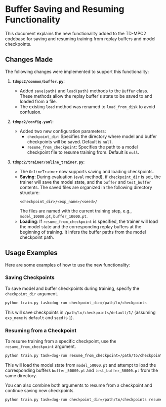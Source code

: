 # Buffer Saving and Resuming Functionality

This document explains the new functionality added to the TD-MPC2 codebase for saving and resuming training from replay buffers and model checkpoints.

## Changes Made

The following changes were implemented to support this functionality:

1.  **`tdmpc2/common/buffer.py`**:
    *   Added `save(path)` and `load(path)` methods to the `Buffer` class. These methods allow the replay buffer's state to be saved to and loaded from a file.
    *   The existing `load` method was renamed to `load_from_disk` to avoid confusion.

2.  **`tdmpc2/config.yaml`**:
    *   Added two new configuration parameters:
        *   `checkpoint_dir`: Specifies the directory where model and buffer checkpoints will be saved. Default is `null`.
        *   `resume_from_checkpoint`: Specifies the path to a model checkpoint file to resume training from. Default is `null`.

3.  **`tdmpc2/trainer/online_trainer.py`**:
    *   The `OnlineTrainer` now supports saving and loading checkpoints.
    *   **Saving**: During evaluation (`eval` method), if `checkpoint_dir` is set, the trainer will save the model state, and the `buffer` and `test_buffer` contents. The saved files are organized in the following directory structure:
        ```
        <checkpoint_dir>/<exp_name>/<seed>/
        ```
        The files are named with the current training step, e.g., `model_10000.pt`, `buffer_10000.pt`.
    *   **Loading**: If `resume_from_checkpoint` is specified, the trainer will load the model state and the corresponding replay buffers at the beginning of training. It infers the buffer paths from the model checkpoint path.

## Usage Examples

Here are some examples of how to use the new functionality:

### Saving Checkpoints

To save model and buffer checkpoints during training, specify the `checkpoint_dir` argument.

```bash
python train.py task=dog-run checkpoint_dir=/path/to/checkpoints
```

This will save checkpoints in `/path/to/checkpoints/default/1/` (assuming `exp_name` is `default` and `seed` is `1`).

### Resuming from a Checkpoint

To resume training from a specific checkpoint, use the `resume_from_checkpoint` argument.

```bash
python train.py task=dog-run resume_from_checkpoint=/path/to/checkpoints/default/1/model_50000.pt
```

This will load the model state from `model_50000.pt` and attempt to load the corresponding buffers `buffer_50000.pt` and `test_buffer_50000.pt` from the same directory.

You can also combine both arguments to resume from a checkpoint and continue saving new checkpoints.

```bash
python train.py task=dog-run checkpoint_dir=/path/to/checkpoints resume_from_checkpoint=/path/to/checkpoints/default/1/model_50000.pt
``` 